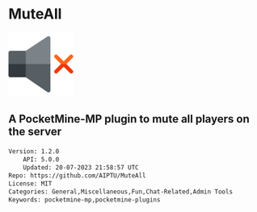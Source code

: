 # MuteAll
<img src="https://raw.githubusercontent.com/AIPTU/MuteAll/c3c7556aafb4947b683358169eb1cad595bbee02/icon.png" width="128" height="128" />

## A PocketMine-MP plugin to mute all players on the server
```properties
Version: 1.2.0
    API: 5.0.0
    Updated: 20-07-2023 21:58:57 UTC
Repo: https://github.com/AIPTU/MuteAll
License: MIT
Categories: General,Miscellaneous,Fun,Chat-Related,Admin Tools
Keywords: pocketmine-mp,pocketmine-plugins
```